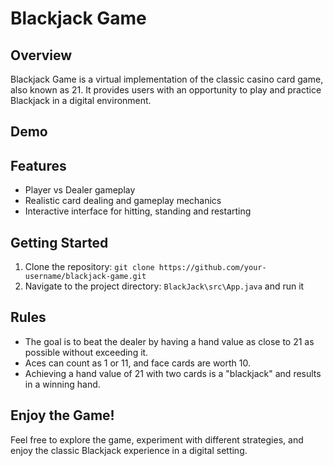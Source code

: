 # Blackjack Game

## Overview

Blackjack Game is a virtual implementation of the classic casino card game, also known as 21. It provides users with an opportunity to play and practice Blackjack in a digital environment.

## Demo

## Features 

- Player vs Dealer gameplay
- Realistic card dealing and gameplay mechanics
- Interactive interface for hitting, standing and restarting

## Getting Started

1. Clone the repository: `git clone https://github.com/your-username/blackjack-game.git`
2. Navigate to the project directory: `BlackJack\src\App.java` and run it


## Rules

- The goal is to beat the dealer by having a hand value as close to 21 as possible without exceeding it.
- Aces can count as 1 or 11, and face cards are worth 10.
- Achieving a hand value of 21 with two cards is a "blackjack" and results in a winning hand.

## Enjoy the Game!

Feel free to explore the game, experiment with different strategies, and enjoy the classic Blackjack experience in a digital setting.
